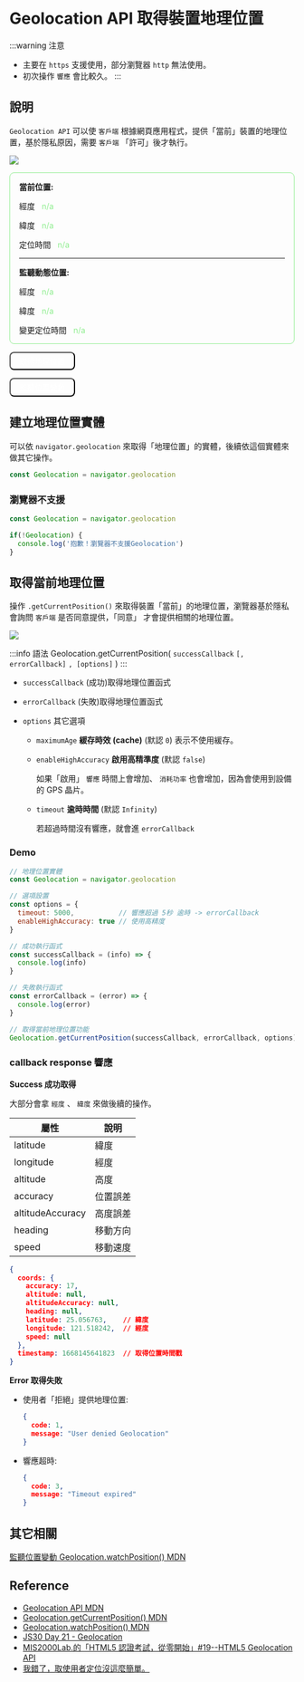 # Geolocation API 取得裝置地理位置

:::warning 注意
- 主要在 `https` 支援使用，部分瀏覽器 `http` 無法使用。
- 初次操作 `響應` 會比較久。
:::

## 說明
`Geolocation API` 可以使 `客戶端` 根據網頁應用程式，提供「當前」裝置的地理位置，基於隱私原因，需要 `客戶端` 「許可」後才執行。

![](/Javascript/img/geolocation-img.png)

<div style="padding: 0 1rem; border: 1px solid lightgreen; border-radius: 8px;">
  <p><strong>當前位置: </strong></p>
  <p>經度 <span id="longitude-position" style="color: lightgreen; margin-left: .5rem;">n/a</span></p>
  <p>緯度 <span id="latitude-position" style="color: lightgreen; margin-left: .5rem;">n/a</span></p>
  <p>定位時間 <span id="date-position" style="color: lightgreen; margin-left: .5rem;">n/a</span></p>

  <hr/>

  <p><strong>監聽動態位置:</strong></p>
  <p>經度 <span id="longitude-watch" style="color: lightgreen; margin-left: .5rem;">n/a</span></p>
  <p>緯度 <span id="latitude-watch" style="color: lightgreen; margin-left: .5rem;">n/a</span></p>
  <p>變更定位時間 <span id="date-watch" style="color: lightgreen; margin-left: .5rem;">n/a</span></p>
</div>

<button
id="geolocation-btn"
style="background: var(--vp-c-brand-dark); color: white; padding: .3rem 1rem; border-radius: 8px;">
取得地理位置</button>

<button
id="geolocation-watch-btn"
style="background: var(--vp-c-brand-dark); color: white; padding: .3rem 1rem; border-radius: 8px;">
監聽位置變動</button>


<script>
export default {
  mounted() {
    const Geolocation = navigator.geolocation
    const getLocationBtn = document.querySelector('#geolocation-btn')
    const getLocationWatchBtn = document.querySelector('#geolocation-watch-btn')

    
    const longitudeEl = document.querySelector('#longitude-position') // 經度
    const latitudeEl = document.querySelector('#latitude-position')   // 緯度
    const dateEl = document.querySelector('#date-position')

    const longitudeWatchEl = document.querySelector('#longitude-watch') // 經度
    const latitudeWatchEl = document.querySelector('#latitude-watch')   // 緯度
    const dateWatchEl = document.querySelector('#date-watch')

    const getLocationSuccess = (info) => {
      console.log('Success:', info)
      const { timestamp, coords: { longitude, latitude } } = info
      const date = new Date(timestamp)

      longitudeEl.textContent = longitude
      latitudeEl.textContent = latitude
      dateEl.textContent = date
    }

    const watchLocationSuccess = (info) => {
      console.log('Success:', info)
      const { timestamp, coords: { longitude, latitude } } = info
      const date = new Date(timestamp)

      longitudeWatchEl.textContent = longitude
      latitudeWatchEl.textContent = latitude
      dateWatchEl.textContent = date
    }

    const getLocationError = error => {
      console.log('Error:', error)

      const errorCode = error.code
      if(errorCode === 1) return alert('請「啟用」地理位置')
      else if(errorCode === 3) return alert('響應時間超時了 (5秒) !')
      else alert('發生錯誤')
    }

    getLocationBtn.addEventListener('click', () => {
      if(!Geolocation) return alert('瀏覽器不支援 Geolocation API')

      longitudeEl.textContent = '...'
      latitudeEl.textContent = '...'
      dateEl.textContent = '...'

      Geolocation.getCurrentPosition(getLocationSuccess, getLocationError, {
        timeout: 5000,
      })
    })

    getLocationWatchBtn.addEventListener('click', () => {
      if(!Geolocation) return alert('瀏覽器不支援 Geolocation API')

      console.log(getLocationWatchBtn.style.display = 'none')

      longitudeWatchEl.textContent = '...'
      latitudeWatchEl.textContent = '...'
      dateWatchEl.textContent = '...'

      Geolocation.watchPosition(watchLocationSuccess, getLocationError, {
        timeout: 5000,
      })
    })
  },
}
</script>

## 建立地理位置實體

可以依 `navigator.geolocation` 來取得「地理位置」的實體，後續依這個實體來做其它操作。

```js
const Geolocation = navigator.geolocation
```

### 瀏覽器不支援

```js
const Geolocation = navigator.geolocation

if(!Geolocation) {
  console.log('抱歉！瀏覽器不支援Geolocation')
}
```

## 取得當前地理位置
操作 `.getCurrentPosition()` 來取得裝置「當前」的地理位置，瀏覽器基於隱私會詢問 `客戶端` 是否同意提供，「同意」 才會提供相關的地理位置。

![](/Javascript/img/geolocation-api.png)

:::info 語法
Geolocation.getCurrentPosition( `successCallback` `[, errorCallback]` `, [options]` )
:::

- `successCallback` (成功)取得地理位置函式

- `errorCallback` (失敗)取得地理位置函式

- `options` 其它選項
  - `maximumAge` **緩存時效 (cache)** (默認 `0`) 表示不使用緩存。
  - `enableHighAccuracy` **啟用高精準度** (默認 `false`)

    如果「啟用」 `響應` 時間上會增加、 `消耗功率` 也會增加，因為會使用到設備的 GPS 晶片。
  - `timeout`  **逾時時間** (默認 `Infinity`)
  
    若超過時間沒有響應，就會進 `errorCallback`

### Demo

```js
// 地理位置實體
const Geolocation = navigator.geolocation

// 選項設置
const options = {
  timeout: 5000,           // 響應超過 5秒 逾時 -> errorCallback
  enableHighAccuracy: true // 使用高精度
}

// 成功執行函式
const successCallback = (info) => {
  console.log(info)
}

// 失敗執行函式
const errorCallback = (error) => {
  console.log(error)
}

// 取得當前地理位置功能
Geolocation.getCurrentPosition(successCallback, errorCallback, options)
```

### callback response 響應

**Success 成功取得**

大部分會拿 `經度` 、 `緯度` 來做後續的操作。

|屬性 |	說明 |
|-|-|
|latitude |	緯度|
|longitude |	經度|
|altitude |	高度|
|accuracy |	位置誤差|
|altitudeAccuracy |	高度誤差|
|heading |	移動方向|
|speed |	移動速度|

```json
{
  coords: {
    accuracy: 17,
    altitude: null,
    altitudeAccuracy: null,
    heading: null,
    latitude: 25.056763,    // 緯度
    longitude: 121.518242,  // 經度
    speed: null
  },
  timestamp: 1668145641823  // 取得位置時間戳
}
```

**Error 取得失敗**
- 使用者「拒絕」提供地理位置:
  ```json
  {
    code: 1,
    message: "User denied Geolocation"
  }
  ```

- 響應超時:
    ```json
    {
      code: 3,
      message: "Timeout expired"
    }
    ```

## 其它相關
[監聽位置變動 Geolocation.watchPosition() MDN](https://developer.mozilla.org/en-US/docs/Web/API/Geolocation/watchPosition)

## Reference
- [Geolocation API MDN](https://developer.mozilla.org/en-US/docs/Web/API/Geolocation_API)
- [Geolocation.getCurrentPosition() MDN](https://developer.mozilla.org/en-US/docs/Web/API/Geolocation/getCurrentPosition)
- [Geolocation.watchPosition() MDN](https://developer.mozilla.org/en-US/docs/Web/API/Geolocation/watchPosition)
- [JS30 Day 21 - Geolocation](https://ithelp.ithome.com.tw/articles/10208169)
- [MIS2000Lab.的「HTML5 認證考試，從零開始」#19--HTML5 Geolocation API](https://ithelp.ithome.com.tw/articles/10159772?sc=rss.iron)
- [我錯了，取使用者定位沒這麼簡單。](https://yishan.toys/watch-position-tips/)
